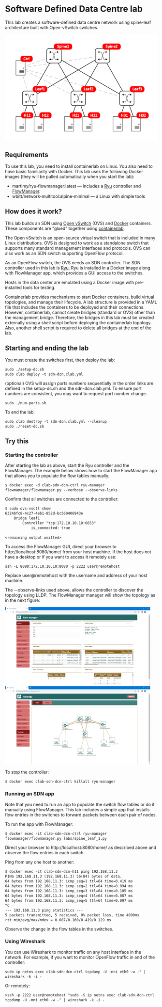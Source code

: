 # Software Defined Data Centre lab

This lab creates a software-defined data centre network using spine-leaf architecture built with Open-vSwitch switches.

![](img/sddcn.png)

## Requirements

To use this lab, you need to install containerlab on Linux. You also need to have basic familiarity with Docker. This lab uses the following Docker images (they will be pulled automatically when you start the lab):

- martimy/ryu-flowmanager:latest — includes a [Ryu](https://github.com/faucetsdn/ryu) controller and [FlowManager](https://github.com/martimy/flowmanager).
- wbitt/network-multitool:alpine-minimal — a Linux with simple tools


## How does it work?

This lab builds an SDN using [Open vSwitch](https://www.openvswitch.org/) (OVS) and [Docker](https://www.docker.com/) containers. These components are "glued" together using [containerlab](https://containerlab.dev/).

The Open vSwitch is an open-source virtual switch that is included in many Linux distributions. OVS is designed to work as a standalone switch that supports many standard management interfaces and protocols. OVS can also work as an SDN switch supporting OpenFlow protocol.

As an OpenFlow switch, the OVS needs an SDN controller. The SDN controller used in this lab is [Ryu](https://ryu-sdn.org/). Ryu is installed in a Docker image along with FlowManager app, which provides a GUI access to the switches.

Hosts in the data center are emulated using a Docker image with pre-installed tools for testing.

Containerlab provides mechanisms to start Docker containers, build virtual topologies, and manage their lifecycle. A lab structure is provided in a YAML file that includes the containers to be deployed and their connections. However, containerlab, cannot create bridges (standard or OVS) other than the management bridge. Therefore, the bridges in this lab must be created externally using a shell script before deploying the containerlab topology. Also, another shell script is required to delete all bridges at the end of the lab.

## Starting and ending the lab

You must create the switches first, then deploy the lab:

```
sudo ./setup-dc.sh
sudo clab deploy -t sdn-dcn.clab.yml
```

(optional) OVS will assign ports numbers sequentially in the order links are defined in the setup-dc.sh and the sdn-dcn.clab.yml. To ensure port numbers are consistent, you may want to request port number change.

```
sudo ./num-ports.sh
```

To end the lab:

```
sudo clab destroy -t sdn-dcn.clab.yml --cleanup
sudo ./reset-dc.sh
```

## Try this

### Starting the controller

After starting the lab as above, start the Ryu controller and the FlowManager. The example below shows how to start the FlowManager app that allows you to populate the flow tables manually.


```
$ docker exec -d clab-sdn-dcn-ctrl ryu-manager flowmanager/flowmanager.py --verbose --observe-links
```

Confirm that all switches are connected to the controller:

```
$ sudo ovs-vsctl show
6324bfc8-4c27-4eb1-852d-bc560406943e
    Bridge leaf1
        Controller "tcp:172.10.10.10:6653"
            is_connected: true

<remaining output omitted>
```

To access the FlowManager GUI, direct your browser to http://localhost:8080/home/ from your host machine. If the host does not have a desktop or if you want to access it remotely use:

```
ssh -L 8080:172.10.10.10:8080 -p 2222 user@remotehost
```

Replace user@remotehost with the username and address of your host machine.

The --observe-links used above, allows the controller to discover the topology using LLDP. The FlowManager manager will show the topology as in the next figure:

![IMG1](img/fm_view.png) ![IMG2](img/fm_topo.png)

To stop the controller:

```
$ docker exec clab-sdn-dcn-ctrl killall ryu-manager
```

### Running an SDN app

Note that you need to run an app to populate the switch flow tables or do it manually using FlowManager. This lab includes a simple app that installs flow entries in the switches to forward packets between each pair of nodes.

To run the app with FlowManager:

```
$ docker exec -it clab-sdn-dcn-ctrl ryu-manager flowmanager/flowmanager.py labs/spine_leaf_1.py
```

Direct your browser to http://localhost:8080/home/ as described above and observe the flow entries in each switch.

Ping from any one host to another:

```
$ docker exec -it clab-sdn-dcn-h11 ping 192.168.11.3
PING 192.168.11.3 (192.168.11.3) 56(84) bytes of data.
64 bytes from 192.168.11.3: icmp_seq=1 ttl=64 time=0.419 ms
64 bytes from 192.168.11.3: icmp_seq=2 ttl=64 time=0.094 ms
64 bytes from 192.168.11.3: icmp_seq=3 ttl=64 time=0.105 ms
64 bytes from 192.168.11.3: icmp_seq=4 ttl=64 time=0.087 ms
64 bytes from 192.168.11.3: icmp_seq=5 ttl=64 time=0.097 ms
^C
--- 192.168.11.3 ping statistics ---
5 packets transmitted, 5 received, 0% packet loss, time 4090ms
rtt min/avg/max/mdev = 0.087/0.160/0.419/0.129 ms
```

Observe the change in the flow tables in the switches.

### Using Wireshark

You can use Wireshark to monitor traffic on any host interface in the network. For example, if you want to monitor OpenFlow traffic in and of the controller:

```
sudo ip netns exec clab-sdn-dcn-ctrl tcpdump -U -nni eth0 -w -" | wireshark -k -i -
```

Or remotely:

```
>ssh -p 2222 user@remotehost "sudo -S ip netns exec clab-sdn-dcn-ctrl tcpdump -U -nni eth0 -w -" | wireshark -k -i -
```
